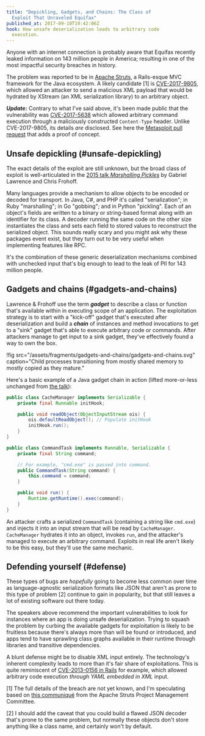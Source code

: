 ```yaml
---
title: "Depickling, Gadgets, and Chains: The Class of
  Exploit That Unraveled Equifax"
published_at: 2017-09-10T19:42:06Z
hook: How unsafe deserialization leads to arbitrary code
  execution.
---
```


Anyone with an internet connection is probably aware that
Equifax recently leaked information on 143 million people
in America; resulting in one of the most impactful security
breaches in history.

The problem was reported to be in [Apache Struts][struts],
a Rails-esque MVC framework for the Java ecosystem. A
likely candidate [1] is [CVE-2017-9805][strutsvuln], which
allowed an attacker to send a malicious XML payload that
would be hydrated by XStream (an XML serialization library)
to an arbitrary object.

***Update:*** Contrary to what I've said above, it's been
made public that the vulnerability was
[CVE-2017-5638][strutsvuln2] which allowed arbitrary
command execution through a maliciously constructed
`Content-Type` header. Unlike CVE-2017-9805, its details
_are_ disclosed. See here the [Metasploit pull
request][metasploit] that adds a proof of concept.

## Unsafe depickling (#unsafe-depickling)

The exact details of the exploit are still unknown, but the
broad class of exploit is well-articulated in the [2015
talk _Marshalling Pickles_][talk] by Gabriel Lawrence and
Chris Frohoff.

Many languages provide a mechanism to allow objects to be
encoded or decoded for transport. In Java, C#, and PHP it's
called "serialization"; in Ruby "marshalling"; in Go
"gobbing"; and in Python "pickling". Each of an object's
fields are written to a binary or string-based format along
with an identifier for its class. A decoder running the
same code on the other size instantiates the class and sets
each field to stored values to reconstruct the serialized
object. This sounds really scary and you might ask why
these packages event exist, but they turn out to be very
useful when implementing features like RPC.

It's the combination of these generic deserialization
mechanisms combined with unchecked input that's big enough
to lead to the leak of PII for 143 million people.

## Gadgets and chains (#gadgets-and-chains)

Lawrence & Frohoff use the term ***gadget*** to describe a
class or function that's available within in executing
scope of an application. The exploitation strategy is to
start with a "kick-off" gadget that's executed after
deserialization and build a ***chain*** of instances and
method invocations to get to a "sink" gadget that's able to
execute arbitrary code or commands. After attackers manage
to get input to a sink gadget, they've effectively found a
way to own the box.

!fig src="/assets/fragments/gadgets-and-chains/gadgets-and-chains.svg" caption="Child processes transitioning from mostly shared memory to mostly copied as they mature."

Here's a basic example of a Java gadget chain in action
(lifted more-or-less unchanged from [the talk][talk]):

``` java
public class CacheManager implements Serializable {
    private final Runnable initHook;

    public void readObject(ObjectInputStream ois) {
        ois.defaultReadObject(); // Populate initHook
        initHook.run();
    }
}

public class CommandTask implements Runnable, Serializable {
    private final String command;

    // For example, "cmd.exe" is passed into command.
    public CommandTask(String command) {
        this.command = command;
    }

    public void run() {
        Runtime.getRuntime().exec(command);
    }
}
```

An attacker crafts a serialized `CommandTask` (containing a
string like `cmd.exe`) and injects it into an input stream
that will be read by `CacheManager`. `CacheManager`
hydrates it into an object, invokes `run`, and the
attacker's managed to execute an arbitrary command.
Exploits in real life aren't likely to be this easy, but
they'll use the same mechanic.

## Defending yourself (#defense)

These types of bugs are _hopefully_ going to become less
common over time as language-agnostic serialization formats
like JSON that aren't as prone to this type of problem [2]
continue to gain in popularity, but that still leaves a lot
of existing software out there today.

The speakers above recommend the important vulnerabilities
to look for instances where an app is doing unsafe
deserialization. Trying to squash the problem by curbing
the available gadgets for exploitation is likely to be
fruitless because there's always more than will be found or
introduced, and apps tend to have sprawling class graphs
available in their runtime through libraries and transitive
dependencies.

A blunt defense might be to disable XML input entirely. The
technology's inherent complexity leads to more than it's
fair share of exploitations. This is quite reminiscent of
[CVE-2013-0156 in Rails][railsvuln] for example, which
allowed arbitrary code execution _through YAML embedded in
XML_ input.

[1] The full details of the breach are not yet known, and
I'm speculating based on [this communiqué][apacheresp] from
the Apache Struts Project Management Committee.

[2] I should add the caveat that you could build a flawed
JSON decoder that's prone to the same problem, but normally
these objects don't store anything like a class name, and
certainly won't by default.

[apacheresp]: https://blogs.apache.org/foundation/entry/apache-struts-statement-on-equifax
[metasploit]: https://github.com/rapid7/metasploit-framework/pull/8103
[railsvuln]: http://blog.codeclimate.com/blog/2013/01/10/rails-remote-code-execution-vulnerability-explained/
[struts]: https://struts.apache.org/
[strutsvuln]: https://cwiki.apache.org/confluence/display/WW/S2-052
[strutsvuln2]: https://nvd.nist.gov/vuln/detail/CVE-2017-5638
[talk]: https://frohoff.github.io/appseccali-marshalling-pickles/
